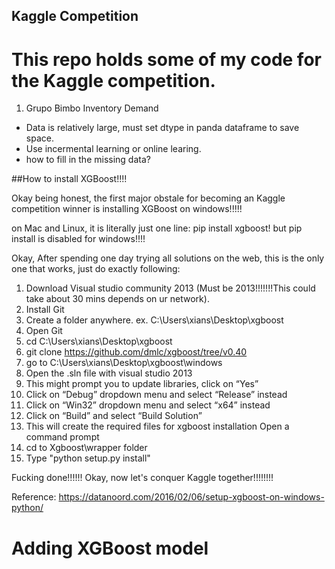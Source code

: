 ## Kaggle Competition

# This repo holds some of my code for the Kaggle competition.

1. Grupo Bimbo Inventory Demand
  - Data is relatively large, must set dtype in panda dataframe to save space.
  - Use incermental learning or online learing.
  - how to fill in the missing data?
  

##How to install XGBoost!!!!

Okay being honest, the first major obstale for becoming an Kaggle competition winner is installing XGBoost on windows!!!!!

on Mac and Linux, it is literally just one line: pip install xgboost! but pip install is disabled for windows!!!!

Okay, After spending one day trying all solutions on the web, this is the only one that works, just do exactly following:

1. Download Visual studio community 2013 (Must be 2013!!!!!!!This could take about 30 mins depends on ur network).
2. Install Git
3. Create a folder anywhere. ex. C:\Users\xians\Desktop\xgboost
4. Open Git
5. cd C:\Users\xians\Desktop\xgboost
6. git clone https://github.com/dmlc/xgboost/tree/v0.40 
7. go to C:\Users\xians\Desktop\xgboost\windows
8. Open the .sln file with visual studio 2013
9. This might prompt you to update libraries, click on “Yes”
10. Click on “Debug” dropdown menu and select “Release” instead
11. Click on “Win32” dropdown menu and select “x64” instead
12. Click on “Build” and select “Build Solution”
13. This will create the required files for xgboost installation
Open a command prompt
14. cd to Xgboost\wrapper folder
15. Type "python setup.py install"

Fucking done!!!!!! Okay, now let's conquer Kaggle together!!!!!!!!

Reference: https://datanoord.com/2016/02/06/setup-xgboost-on-windows-python/

# Adding XGBoost model

